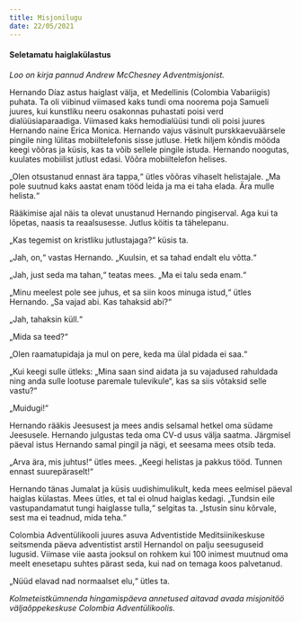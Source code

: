 ```yaml
---
title: Misjonilugu
date: 22/05/2021
---
```


#### Seletamatu haiglakülastus

_Loo on kirja pannud Andrew McChesney Adventmisjonist._

Hernando Díaz astus haiglast välja, et Medellinis (Colombia Vabariigis) puhata. Ta oli viibinud viimased kaks tundi oma noorema poja Samueli juures, kui kunstliku neeru osakonnas puhastati poisi verd dialüüsiaparaadiga. Viimased kaks hemodialüüsi tundi oli poisi juures Hernando naine Erica Monica. Hernando vajus väsinult purskkaevuäärsele pingile ning lülitas mobiiltelefonis sisse jutluse. Hetk hiljem kõndis mööda keegi võõras ja küsis, kas ta võib sellele pingile istuda. Hernando noogutas, kuulates mobiilist jutlust edasi. Võõra mobiiltelefon helises.

„Olen otsustanud ennast ära tappa,“ ütles võõras vihaselt helistajale. „Ma pole suutnud kaks aastat enam tööd leida ja ma ei taha elada. Ära mulle helista.“

Rääkimise ajal näis ta olevat unustanud Hernando pingiserval. Aga kui ta lõpetas, naasis ta reaalsusesse. Jutlus köitis ta tähelepanu.

„Kas tegemist on kristliku jutlustajaga?“ küsis ta.

„Jah, on,“ vastas Hernando. „Kuulsin, et sa tahad endalt elu võtta.“

„Jah, just seda ma tahan,“ teatas mees. „Ma ei talu seda enam.“

„Minu meelest pole see juhus, et sa siin koos minuga istud,“ ütles Hernando. „Sa vajad abi. Kas tahaksid abi?“

„Jah, tahaksin küll.“

„Mida sa teed?“

„Olen raamatupidaja ja mul on pere, keda ma ülal pidada ei saa.“

„Kui keegi sulle ütleks: „Mina saan sind aidata ja su vajadused rahuldada ning anda sulle lootuse paremale tulevikule“, kas sa siis võtaksid selle vastu?“

„Muidugi!“

Hernando rääkis Jeesusest ja mees andis selsamal hetkel oma südame Jeesusele. Hernando julgustas teda oma CV-d usus välja saatma. Järgmisel päeval istus Hernando samal pingil ja nägi, et seesama mees otsib teda.

„Arva ära, mis juhtus!“ ütles mees. „Keegi helistas ja pakkus tööd. Tunnen ennast suurepäraselt!“

Hernando tänas Jumalat ja küsis uudishimulikult, keda mees eelmisel päeval haiglas külastas. Mees ütles, et tal ei olnud haiglas kedagi. „Tundsin eile vastupandamatut tungi haiglasse tulla,“ selgitas ta. „Istusin sinu kõrvale, sest ma ei teadnud, mida teha.“

Colombia Adventülikooli juures asuva Adventistide Meditsiinikeskuse seitsmenda päeva adventistist arstil Hernandol on palju seesuguseid lugusid. Viimase viie aasta jooksul on rohkem kui 100 inimest muutnud oma meelt enesetapu suhtes pärast seda, kui nad on temaga koos palvetanud.

„Nüüd elavad nad normaalset elu,“ ütles ta.

_Kolmeteistkümnenda hingamispäeva annetused aitavad avada misjonitöö väljaõppekeskuse Colombia Adventülikoolis._